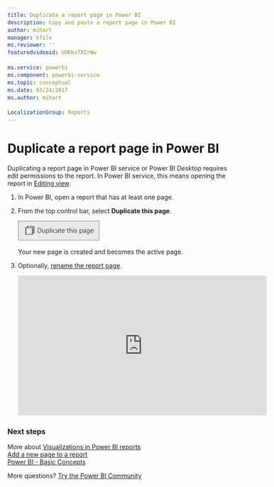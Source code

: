 ```yaml
---
title: Duplicate a report page in Power BI
description: Copy and paste a report page in Power BI
author: mihart
manager: kfile
ms.reviewer: ''
featuredvideoid: UOKbxTXZrWw

ms.service: powerbi
ms.component: powerbi-service
ms.topic: conceptual
ms.date: 03/24/2017
ms.author: mihart

LocalizationGroup: Reports
---
```

# Duplicate a report page in Power BI
Duplicating a report page in Power BI service or Power BI Desktop requires edit permissions to the report. In Power BI service, this means opening the report in [Editing view](service-reading-view-and-editing-view.md). 


1. In Power BI, open a report that has at least one page. 

2. From the top control bar, select **Duplicate this page**.
   
   ![](media/power-bi-report-copy-paste-page/pbi_duplicate_new.png)
   
   Your new page is created and becomes the active page.
3. Optionally, [rename the report page](service-rename.md).
   
   <iframe width="560" height="315" src="https://www.youtube.com/embed/UOKbxTXZrWw?list=PL1N57mwBHtN0JFoKSR0n-tBkUJHeMP2cP" frameborder="0" allowfullscreen></iframe>

### Next steps
More about [Visualizations in Power BI reports](power-bi-report-visualizations.md)    
[Add a new page to a report](power-bi-report-add-page.md)    
[Power BI - Basic Concepts](service-basic-concepts.md)    

More questions? [Try the Power BI Community](http://community.powerbi.com/)


